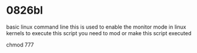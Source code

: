 # 0826bl
basic linux command line 
this is used to enable the monitor mode in linux kernels 
to execute this script you need to mod or make this script executed 

chmod 777 
